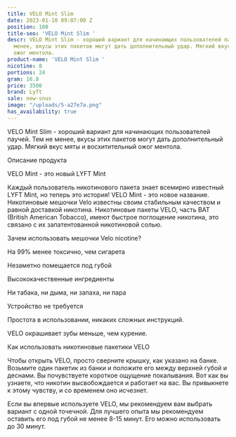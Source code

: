 ```yaml
---
title: VELO Mint Slim
date: 2023-01-10 09:07:00 Z
position: 100
title-seo: 'VELO Mint Slim '
descr: VELO Mint Slim - хороший вариант для начинающих пользователей паучей. Тем не
  менее, вкусы этих пакетов могут дать дополнительный удар. Мягкий вкус мяты и восхитительный
  ожог ментола.
product-name: 'VELO Mint Slim '
nicotine: 8
portions: 24
gram: 16.8
price: 3500
brand: Lyft
sale: new-snus
image: "/uploads/5-a27e7a.png"
has_availability: true
---
```


VELO Mint Slim - хороший вариант для начинающих пользователей паучей. Тем не менее, вкусы этих пакетов могут дать дополнительный удар. Мягкий вкус мяты и восхитительный ожог ментола.



Описание продукта

VELO Mint - это новый LYFT Mint

Каждый пользователь никотинового пакета знает всемирно известный LYFT Mint, но теперь это история! VELO Mint - это новое название. Никотиновые мешочки Velo известны своим стабильным качеством и равной доставкой никотина. Никотиновые пакеты VELO, часть BAT (British American Tobacco), имеют быстрое поглощение никотина, это связано с их запатентованной никотиновой солью.

Зачем использовать мешочки Velo nicotine?

На 99% менее токсично, чем сигарета

Незаметно помещается под губой

Высококачественные ингредиенты

Ни табака, ни дыма, ни запаха, ни пара

Устройство не требуется

Простота в использовании, никаких сложных инструкций.

VELO окрашивает зубы меньше, чем курение.

Как использовать никотиновые пакетики VELO

Чтобы открыть VELO, просто сверните крышку, как указано на банке. Возьмите один пакетик из банки и положите его между верхней губой и деснами. Вы почувствуете короткое ощущение покалывания. Вот как вы узнаете, что никотин высвобождается и работает на вас. Вы привыкнете к этому чувству, и со временем оно исчезнет.

Если вы впервые используете VELO, мы рекомендуем вам выбрать вариант с одной точечной. Для лучшего опыта мы рекомендуем оставить его под губой не менее 8-15 минут. Его можно использовать до 30 минут.